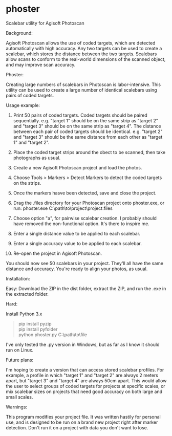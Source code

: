 # phoster
Scalebar utility for Agisoft Photoscan



Background:

Agisoft Photoscan allows the use of coded targets, which are detected automatically with high accuracy. Any two targets can be used to create a scalebar, which stores the distance between the two targets. Scalebars allow scans to conform to the real-world dimensions of the scanned object, and may improve scan accuracy.



Phoster:

Creating large numbers of scalebars in Photoscan is labor-intensive. This utility can be used to create a large number of identical scalebars using pairs of coded targets.



Usage example:

1. Print 50 pairs of coded targets. Coded targets should be paired sequentially. e.g. "target 1" should be on the same strip as "target 2" and "target 3" should be on the same strip as "target 4". The distance between each pair of coded targets should be identical. e.g. "target 2" and "target 3" should be the same distance from each other as "target 1" and "target 2".

2. Place the coded target strips around the obect to be scanned, then take photographs as usual.

3. Create a new Agisoft Photoscan project and load the photos.

4. Choose Tools > Markers > Detect Markers to detect the coded targets on the strips.

5. Once the markers hasve been detected, save and close the project.

6. Drag the <project name>.files directory for your Photoscan project onto phoster.exe, or run:
phoster.exe C:\path\to\project\project.files

7. Choose option "a", for pairwise scalebar creation. I probably should have removed the non-functional option. It's there to inspire me.

8. Enter a single distance value to be applied to each scalebar.

9. Enter a single accuracy value to be applied to each scalebar.

10. Re-open the project in Agisoft Photoscan.

You should now see 50 scalebars in your project. They'll all have the same distance and accuracy. You're ready to align your photos, as usual.



Installation:

Easy: Download the ZIP in the dist folder, extract the ZIP, and run the .exe in the extracted folder.

Hard:

Install Python 3.x

> pip install pyzip<BR>
> pip install pyfolder<BR>
> python phoster.py C:\path\to\file<BR>

I've only tested the .py version in Windows, but as far as I know it should run on Linux.



Future plans:

I'm hoping to create a version that can access stored scalebar profiles. For example, a profile in which "target 1" and "target 2" are always 2 meters apart, but "target 3" and "target 4" are always 50cm apart. This would allow the user to select groups of coded targets for projects at specific scales, or mix scalebar sizes on projects that need good accuracy on both large and small scales.



Warnings:

This program modifies your project file. It was written hastily for personal use, and is designed to be run on a brand new project right after marker detection. Don't run it on a project with data you don't want to lose.
